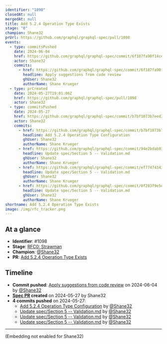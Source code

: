 ```yaml
---
identifier: "1098"
closedAt: null
mergedAt: null
title: Add 5.2.4 Operation Type Exists
stage: "0"
champion: Shane32
prUrl: https://github.com/graphql/graphql-spec/pull/1098
events:
  - type: commitsPushed
    date: 2024-06-04
    href: https://github.com/graphql/graphql-spec/commit/6f187fa90f14ce86f6d6bafd6e9fa95ba5dab069
    actor: Shane32
    commits:
      - href: https://github.com/graphql/graphql-spec/commit/6f187fa90f14ce86f6d6bafd6e9fa95ba5dab069
        headline: Apply suggestions from code review
        ghUser: Shane32
        authorName: Shane Krueger
  - type: prCreated
    date: 2024-05-27T19:01:06Z
    href: https://github.com/graphql/graphql-spec/pull/1098
    actor: Shane32
  - type: commitsPushed
    date: 2024-05-27
    href: https://github.com/graphql/graphql-spec/commit/b7bf1073b7eed28de3030469ded7b04bd4443500
    actor: Shane32
    commits:
      - href: https://github.com/graphql/graphql-spec/commit/b7bf1073b7eed28de3030469ded7b04bd4443500
        headline: Add 5.2.4 Operation Type Configuration
        ghUser: Shane32
        authorName: Shane Krueger
      - href: https://github.com/graphql/graphql-spec/commit/94e2bdab93b4c582f80bcf93f6b13bf956470a54
        headline: Update spec/Section 5 -- Validation.md
        ghUser: Shane32
        authorName: Shane Krueger
      - href: https://github.com/graphql/graphql-spec/commit/ef77474343c137562d5578f36dd38ff7427fd9dd
        headline: Update spec/Section 5 -- Validation.md
        ghUser: Shane32
        authorName: Shane Krueger
      - href: https://github.com/graphql/graphql-spec/commit/0f283f9e5ef36e738bc722433c523fd42c2921db
        headline: Update spec/Section 5 -- Validation.md
        ghUser: Shane32
        authorName: Shane Krueger
shortname: Add 5.2.4 Operation Type Exists
image: /img/rfc_tracker.png
---
```


## At a glance

- **Identifier**: #1098
- **Stage**: [RFC0: Strawman](https://github.com/graphql/graphql-spec/blob/main/CONTRIBUTING.md#stage-0-strawman)
- **Champion**: [@Shane32](https://github.com/Shane32)
- **PR**: [Add 5.2.4 Operation Type Exists](https://github.com/graphql/graphql-spec/pull/1098)

<!-- BEGIN_CUSTOM_TEXT -->



<!-- END_CUSTOM_TEXT -->

## Timeline

- **Commit pushed**: [Apply suggestions from code review](https://github.com/graphql/graphql-spec/commit/6f187fa90f14ce86f6d6bafd6e9fa95ba5dab069) on 2024-06-04 by [@Shane32](https://github.com/Shane32)
- **[Spec PR](https://github.com/graphql/graphql-spec/pull/1098) created** on 2024-05-27 by Shane32
- **4 commits pushed** on 2024-05-27:
  - [Add 5.2.4 Operation Type Configuration](https://github.com/graphql/graphql-spec/commit/b7bf1073b7eed28de3030469ded7b04bd4443500) by [@Shane32](https://github.com/Shane32)
  - [Update spec/Section 5 -- Validation.md](https://github.com/graphql/graphql-spec/commit/94e2bdab93b4c582f80bcf93f6b13bf956470a54) by [@Shane32](https://github.com/Shane32)
  - [Update spec/Section 5 -- Validation.md](https://github.com/graphql/graphql-spec/commit/ef77474343c137562d5578f36dd38ff7427fd9dd) by [@Shane32](https://github.com/Shane32)
  - [Update spec/Section 5 -- Validation.md](https://github.com/graphql/graphql-spec/commit/0f283f9e5ef36e738bc722433c523fd42c2921db) by [@Shane32](https://github.com/Shane32)

<!-- VERBATIM -->

---

(Embedding not enabled for Shane32)
